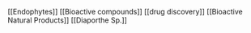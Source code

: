 [[Endophytes]]
[[Bioactive compounds]]
[[drug discovery]]
[[Bioactive Natural Products]]
[[Diaporthe Sp.]]
